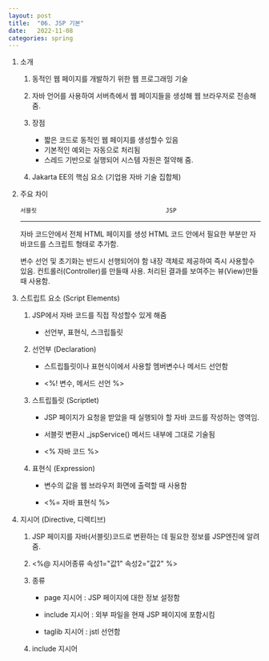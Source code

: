 ```yaml
---
layout: post
title:  "06. JSP 기본"
date:   2022-11-08
categories: spring
---
```

1. 소개 

    1) 동적인 웹 페이지를 개발하기 위한 웹 프로그래밍 기술 

    2) 자바 언어를 사용하여 서버측에서 웹 페이지들을 생성해 웹 브라우저로 전송해 줌.

    3) 장점


        - 짧은 코드로 동적인 웹 페이지를 생성할수 있음
        - 기본적인 예외는 자동으로 처리됨 
        - 스레드 기반으로 실행되어 시스템 자원은 절약해 줌.


    4) Jakarta EE의 핵심 요소 (기업용 자바 기술 집합체)

2. 주요 차이 



       서블릿                                    JSP
     -------------------------------------------------------------------------------
      자바 코드안에서 전체 HTML 페이지를 생성    HTML 코드 안에서 필요한 부분만 자바코드를
                                              스크립트 형태로 추가함.    

      변수 선언 및 초기화는 반드시 선행되어야 함   내장 객체로 제공하여 즉시 사용할수 있음.
      컨트롤러(Controller)를 만들때 사용.         처리된 결과를 보여주는 뷰(View)만들때 사용함.                                                



3. 스트립트 요소 (Script Elements)

    1) JSP에서 자바 코드를 직접 작성할수 있게 해줌

        - 선언부, 표현식, 스크립틀릿 

    2) 선언부 (Declaration)

        - 스트립틀릿이나 표현식이에서 사용할 멤버변수나 메서드 선언함 

        - <%! 변수, 메서드 선언 %>        

    3) 스트립틀릿 (Scriptlet)

        - JSP 페이지가 요청을 받았을 때 실행되야 할 자바 코드를 작성하는 영역임.

        - 서블릿 변환시 _jspService() 메서드 내부에 그대로 기술됨 

        - <% 자바 코드 %>

    4) 표현식 (Expression)

        - 변수의 값을 웹 브라우저 화면에 출력할 때 사용함 

        - <%= 자바 표현식 %>        

4. 지시어 (Directive, 디렉티브)

    1) JSP 페이지를 자바(서블릿)코드로 변환하는 데 필요한 정보를 JSP엔진에 알려줌.

    2) <%@ 지시어종류 속성1="값1" 속성2="값2" %>   

    3) 종류

        - page 지시어 : JSP 페이지에 대한 정보 설정함 

        - include 지시어 : 외부 파일을 현재 JSP 페이지에 포함시킴 

        - taglib 지시어 : jstl 선언함 
        
    4) include 지시어 
    

